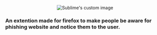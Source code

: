<p align="center">
  <img src="https://github.com/Bomrzoq/PhishingAwarness_Extenstion/logo.png?raw=true" alt="Sublime's custom image"/>
</p>




### An extention made for firefox to make people be aware for phishing website and notice them to the user.
